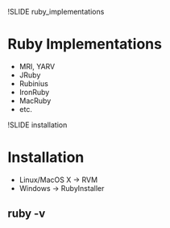 !SLIDE ruby_implementations
# Ruby Implementations #
* MRI, YARV
* JRuby
* Rubinius
* IronRuby
* MacRuby
* etc.

!SLIDE installation
# Installation #
* Linux/MacOS X -> RVM
* Windows -> RubyInstaller

## ruby -v ##